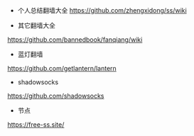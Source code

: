 * 个人总结翻墙大全 
https://github.com/zhengxidong/ss/wiki

* 其它翻墙大全

https://github.com/bannedbook/fanqiang/wiki

* 蓝灯翻墙

https://github.com/getlantern/lantern

* shadowsocks

https://github.com/shadowsocks

* 节点

https://free-ss.site/
